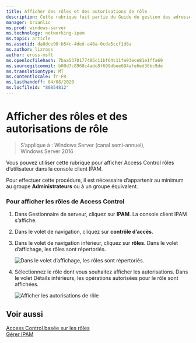 ```yaml
---
title: Afficher des rôles et des autorisations de rôle
description: Cette rubrique fait partie du Guide de gestion des adresses IP (IPAM) de Windows Server 2016.
manager: brianlic
ms.prod: windows-server
ms.technology: networking-ipam
ms.topic: article
ms.assetid: da8dce90-b54c-4ded-a48a-0cda5ccf1d8a
ms.author: lizross
author: eross-msft
ms.openlocfilehash: 7baa5370177485c11bf64c11fe93ece81e1ffa69
ms.sourcegitcommit: b00d7c8968c4adc8f699dbee694afe6ed36bc9de
ms.translationtype: MT
ms.contentlocale: fr-FR
ms.lasthandoff: 04/08/2020
ms.locfileid: "80854812"
---
```

# <a name="view-roles-and-role-permissions"></a>Afficher des rôles et des autorisations de rôle

>S’applique à : Windows Server (canal semi-annuel), Windows Server 2016

Vous pouvez utiliser cette rubrique pour afficher Access Control rôles d’utilisateur dans la console client IPAM.  
  
Pour effectuer cette procédure, il est nécessaire d’appartenir au minimum au groupe **Administrateurs** ou à un groupe équivalent.  
  
### <a name="to-view-access-control-roles"></a>Pour afficher les rôles de Access Control  
  
1.  Dans Gestionnaire de serveur, cliquez sur **IPAM**. La console client IPAM s’affiche.  
  
2.  Dans le volet de navigation, cliquez sur **contrôle d’accès**.  
  
3.  Dans le volet de navigation inférieur, cliquez sur **rôles**. Dans le volet d’affichage, les rôles sont répertoriés.  
  
    ![Dans le volet d’affichage, les rôles sont répertoriés.](../../media/View-Roles-and-Role-Permissions/ipam_ViewRoles_01.jpg)  
  
4.  Sélectionnez le rôle dont vous souhaitez afficher les autorisations. Dans le volet Détails inférieurs, les opérations autorisées pour le rôle sont affichées.  
  
    ![Afficher les autorisations de rôle](../../media/View-Roles-and-Role-Permissions/ipam_ViewRoles_02.jpg)  
  
## <a name="see-also"></a>Voir aussi  
[Access Control basée sur les rôles](Role-based-Access-Control.md)  
[Gérer IPAM](Manage-IPAM.md)  
  


